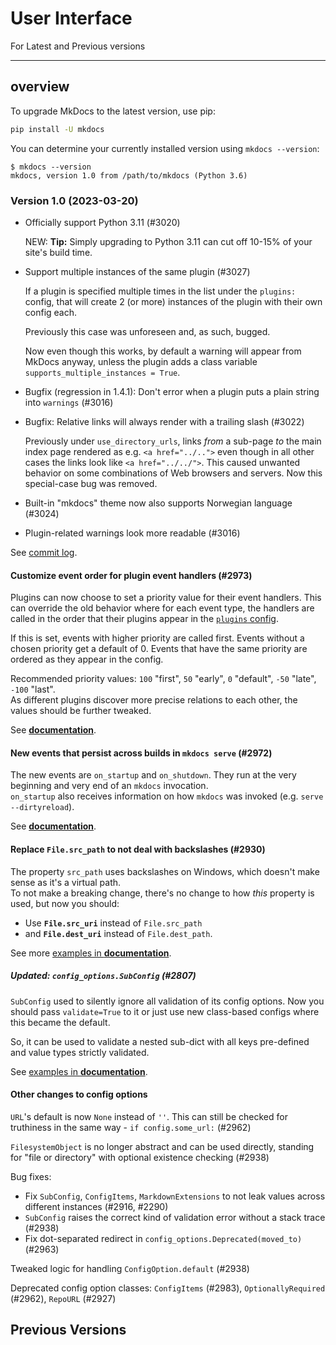 # User Interface

For Latest and Previous versions

---

## overview

To upgrade MkDocs to the latest version, use pip:

```bash
pip install -U mkdocs
```

You can determine your currently installed version using `mkdocs --version`:

```console
$ mkdocs --version
mkdocs, version 1.0 from /path/to/mkdocs (Python 3.6)
```

### Version 1.0 (2023-03-20)

*   Officially support Python 3.11 (#3020)

    NEW: **Tip:** Simply upgrading to Python 3.11 can cut off 10-15% of your site's build time.

*   Support multiple instances of the same plugin (#3027)

    If a plugin is specified multiple times in the list under the `plugins:` config, that will create 2 (or more) instances of the plugin with their own config each.

    Previously this case was unforeseen and, as such, bugged.

    Now even though this works, by default a warning will appear from MkDocs anyway, unless the plugin adds a class variable `supports_multiple_instances = True`.

*   Bugfix (regression in 1.4.1): Don't error when a plugin puts a plain string into `warnings` (#3016)

*   Bugfix: Relative links will always render with a trailing slash (#3022)

    Previously under `use_directory_urls`, links *from* a sub-page *to* the main index page rendered as e.g. `<a href="../..">` even though in all other cases the links look like `<a href="../../">`. This caused unwanted behavior on some combinations of Web browsers and servers. Now this special-case bug was removed.

*   Built-in "mkdocs" theme now also supports Norwegian language (#3024)

*   Plugin-related warnings look more readable (#3016)

See [commit log](https://github.com/mkdocs/mkdocs/compare/1.4.1...1.4.2).


#### Customize event order for plugin event handlers (#2973)

Plugins can now choose to set a priority value for their event handlers. This can override the old behavior where for each event type, the handlers are called in the order that their plugins appear in the [`plugins` config](../user-guide/configuration.md#plugins).

If this is set, events with higher priority are called first. Events without a chosen priority get a default of 0. Events that have the same priority are ordered as they appear in the config.

Recommended priority values: `100` "first", `50` "early", `0` "default", `-50` "late", `-100` "last".  
As different plugins discover more precise relations to each other, the values should be further tweaked.

See [**documentation**](../dev-guide/plugins.md#event-priorities).


#### New events that persist across builds in `mkdocs serve` (#2972)

The new events are `on_startup` and `on_shutdown`. They run at the very beginning and very end of an `mkdocs` invocation.  
`on_startup` also receives information on how `mkdocs` was invoked (e.g. `serve` `--dirtyreload`).

See [**documentation**](../dev-guide/plugins.md#events).


#### Replace `File.src_path` to not deal with backslashes (#2930)

The property `src_path` uses backslashes on Windows, which doesn't make sense as it's a virtual path.  
To not make a breaking change, there's no change to how *this* property is used, but now you should:

* Use **`File.src_uri`** instead of `File.src_path`
* and **`File.dest_uri`** instead of `File.dest_path`.

See more [examples in **documentation**](../dev-guide/plugins.md#examples-of-config-definitions).


##### Updated: `config_options.SubConfig` (#2807)

`SubConfig` used to silently ignore all validation of its config options. Now you should pass `validate=True` to it or just use new class-based configs where this became the default.

So, it can be used to validate a nested sub-dict with all keys pre-defined and value types strictly validated.

See [examples in **documentation**](../dev-guide/plugins.md#examples-of-config-definitions).


#### Other changes to config options

`URL`'s default is now `None` instead of `''`. This can still be checked for truthiness in the same way - `if config.some_url:` (#2962)

`FilesystemObject` is no longer abstract and can be used directly, standing for "file or directory" with optional existence checking (#2938)

Bug fixes:

* Fix `SubConfig`, `ConfigItems`, `MarkdownExtensions` to not leak values across different instances (#2916, #2290)
* `SubConfig` raises the correct kind of validation error without a stack trace (#2938)
* Fix dot-separated redirect in `config_options.Deprecated(moved_to)` (#2963)

Tweaked logic for handling `ConfigOption.default` (#2938)

Deprecated config option classes: `ConfigItems` (#2983), `OptionallyRequired` (#2962), `RepoURL` (#2927)


## Previous Versions
